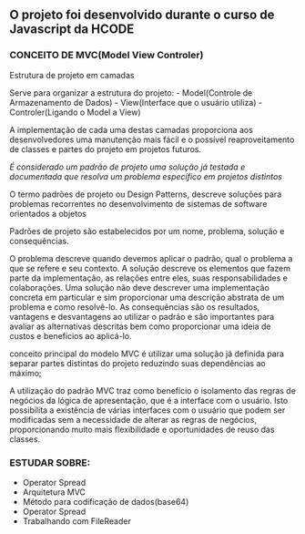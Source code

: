 ## O projeto foi desenvolvido durante o curso de Javascript da HCODE

### CONCEITO DE MVC(Model View Controler)
<p> Estrutura de projeto em camadas
<p> Serve para organizar a estrutura do projeto: 
    - Model(Controle de Armazenamento de Dados)
    - View(Interface que o usuário utiliza)
    - Controler(Ligando o Model a View)

<p> A implementação de cada uma destas camadas proporciona aos desenvolvedores uma manutenção mais fácil e o possível reaproveitamento de classes e partes do projeto em projetos futuros.

<p><i> É considerado um padrão de projeto uma solução já testada e documentada que resolva um problema específico em projetos distintos</i></p>

O termo padrões de projeto ou Design Patterns, descreve soluções para problemas recorrentes no desenvolvimento de sistemas de software orientados a objetos

Padrões de projeto são estabelecidos por um nome, problema, solução e consequências.

O problema descreve quando devemos aplicar o padrão, qual o problema a que se refere e seu contexto. A solução descreve os elementos que fazem parte da implementação, as relações entre eles, suas responsabilidades e colaborações. Uma solução não deve descrever uma implementação concreta em particular e sim proporcionar uma descrição abstrata de um problema e como resolvê-lo. As consequências são os resultados, vantagens e desvantagens ao utilizar o padrão e são importantes para avaliar as alternativas descritas bem como proporcionar uma ideia de custos e benefícios ao aplicá-lo.

conceito principal do modelo MVC é utilizar uma solução já definida para separar partes distintas do projeto reduzindo suas dependências ao máximo;

A utilização do padrão MVC traz como benefício o isolamento das regras de negócios da lógica de apresentação, que é a interface com o usuário. Isto possibilita a existência de várias interfaces com o usuário que podem ser modificadas sem a necessidade de alterar as regras de negócios, proporcionando muito mais flexibilidade e oportunidades de reuso das classes.

### ESTUDAR SOBRE:

<ul>
    <li>Operator Spread</li>
    <li>Arquitetura MVC</li>
    <li>Método para codificação de dados(base64)</li>
    <li>Operator Spread</li>
    <li>Trabalhando com FileReader</li>
</li>


